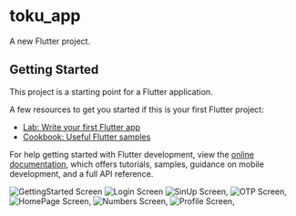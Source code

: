 # toku_app

A new Flutter project.

## Getting Started

This project is a starting point for a Flutter application.

A few resources to get you started if this is your first Flutter project:

- [Lab: Write your first Flutter app](https://docs.flutter.dev/get-started/codelab)
- [Cookbook: Useful Flutter samples](https://docs.flutter.dev/cookbook)

For help getting started with Flutter development, view the
[online documentation](https://docs.flutter.dev/), which offers tutorials,
samples, guidance on mobile development, and a full API reference.


![GettingStarted Screen](assets/Tuku_app_sceenshot/GettingStarted_screen.png)
![Login Screen ](assets/Tuku_app_sceenshot/homePageScreen.png)
![SinUp Screen](assets/Tuku_app_sceenshot/SinUpScreen.png),
![OTP Screen](assets/Tuku_app_sceenshot/OTPScreen.png),
![HomePage Screen](assets/Tuku_app_sceenshot/homePageScreen.png),
![Numbers Screen](assets/Tuku_app_sceenshot/NumberSectionScreen.png),
![Profile Screen](assets/Tuku_app_sceenshot/profileScreen.png),

